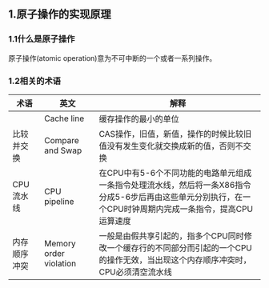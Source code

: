 ## 1.原子操作的实现原理

### 1.1什么是原子操作

原子操作(atomic operation)意为不可中断的一个或者一系列操作。

### 1.2相关的术语

| 术语         | 英文                   | 解释                                                         |
| ------------ | ---------------------- | ------------------------------------------------------------ |
|              | Cache line             | 缓存操作的最小的单位                                         |
| 比较并交换   | Compare and Swap       | CAS操作，旧值，新值，操作的时候比较旧值没有发生变化就交换成新的值，否则不交换 |
| CPU流水线    | CPU pipeline           | 在CPU中有5-6个不同功能的电路单元组成一条指令处理流水线，然后将一条X86指令分成5-6步后再由这些单元分别执行，在一个CPU时钟周期内完成一条指令，提高CPU运算速度 |
| 内存顺序冲突 | Memory order violation | 一般是由假共享引起的，指多个CPU同时修改一个缓存行的不同部分而引起的一个CPU的操作无效，当出现这个内存顺序冲突时，CPU必须清空流水线 |

